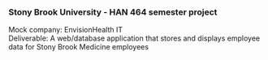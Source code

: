 <h3>Stony Brook University - HAN 464 semester project</h3>
Mock company: EnvisionHealth IT <br/>
Deliverable: A web/database application that stores and displays employee data for Stony Brook Medicine employees